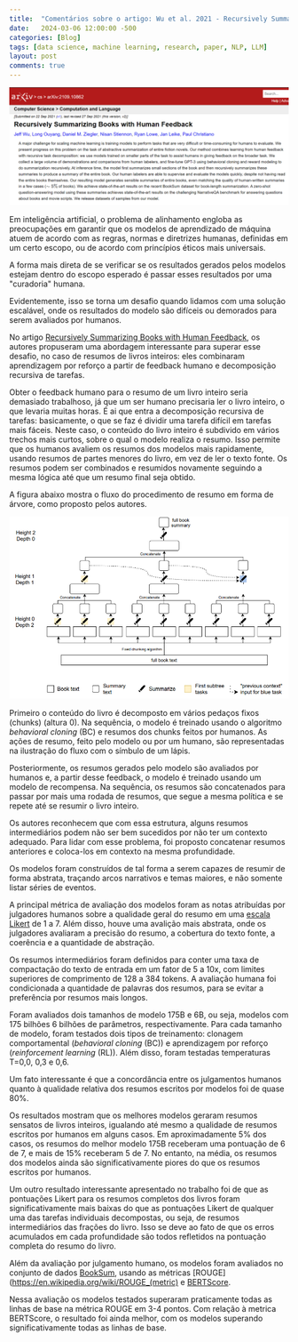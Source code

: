```yaml
---
title:  "Comentários sobre o artigo: Wu et al. 2021 - Recursively Summarizing Books with Human Feedback"
date:   2024-03-06 12:00:00 -500
categories: [Blog]
tags: [data science, machine learning, research, paper, NLP, LLM]
layout: post
comments: true
---
```


![png](https://github.com/gallileugenesis/gallileugenesis.github.io/blob/main/post-img/2024-03-06-comments-about-paper-wu-et-al-2021/header_image.png?raw=true)


Em inteligência artificial, o problema de alinhamento engloba as preocupações em garantir que os modelos de aprendizado de máquina atuem de acordo com as regras, normas e diretrizes humanas, definidas em um certo escopo, ou de acordo com princípios éticos mais universais.

A forma mais direta de se verificar se os resultados gerados pelos modelos estejam dentro do escopo esperado é passar esses resultados por uma "curadoria" humana.

Evidentemente, isso se torna um desafio quando lidamos com uma solução escalável, onde os resultados do modelo são difíceis ou demorados para serem avaliados por humanos.

No artigo [Recursively Summarizing Books with Human Feedback](https://arxiv.org/abs/2109.10862), os autores propuseram uma abordagem interessante para superar esse desafio, no caso de resumos de livros inteiros: eles combinaram aprendizagem por reforço a partir de feedback humano e decomposição recursiva de tarefas.

Obter o feedback humano para o resumo de um livro inteiro seria demasiado trabalhoso, já que um ser humano precisaria ler o livro inteiro, o que levaria muitas horas. É ai que entra a decomposição recursiva de tarefas: basicamente, o que se faz é dividir uma tarefa difícil em tarefas mais fáceis. Neste caso, o conteúdo do livro inteiro é subdivido em vários trechos mais curtos, sobre o qual o modelo realiza o resumo.  Isso permite que os humanos avaliem os resumos dos modelos mais rapidamente, usando resumos de partes menores do livro, em vez de ler o texto fonte. Os resumos podem ser combinados e resumidos novamente seguindo a mesma lógica até que um resumo final seja obtido.

A figura abaixo mostra o fluxo do procedimento de resumo em forma de árvore, como proposto pelos autores. 

![png](https://github.com/gallileugenesis/gallileugenesis.github.io/blob/main/post-img/2024-03-06-comments-about-paper-wu-et-al-2021/image.png?raw=true)

Primeiro o conteúdo do livro é decomposto em vários pedaços fixos (chunks) (altura 0). Na sequência, o modelo é treinado usando o algoritmo *behavioral cloning* (BC) e resumos dos chunks feitos por humanos. As ações de resumo,  feito pelo modelo ou por um humano, são representadas na ilustração do fluxo com o símbulo de um lápis.

Posteriormente, os resumos gerados pelo modelo são avaliados por humanos e, a partir desse feedback, o modelo é treinado usando um modelo de recompensa. Na sequência, os resumos são concatenados para passar por mais uma rodada de resumos, que segue a mesma política e se repete até se resumir o livro inteiro. 

Os autores reconhecem que com essa estrutura, alguns resumos intermediários podem não ser bem sucedidos por não ter um contexto adequado. Para lidar com esse problema, foi proposto concatenar resumos anteriores e coloca-los em contexto na mesma profundidade.  

Os modelos foram construídos de tal forma a serem capazes de resumir de forma abstrata, traçando arcos narrativos e temas maiores, e não somente listar séries de eventos. 

A principal métrica de avaliação dos modelos foram as notas atribuídas por julgadores humanos sobre a qualidade geral do resumo em uma [escala Likert](https://www.scribbr.com/methodology/likert-scale/#:~:text=A%20Likert%20scale%20is%20a,five%20or%20seven%20answer%20statements.) de 1 a 7. Além disso, houve uma avalição mais abstrata, onde os julgadores avaliaram a precisão do resumo, a cobertura do texto fonte, a coerência e a quantidade de abstração.

Os resumos intermediários foram definidos para conter uma taxa de compactação do texto de entrada em um fator de 5 a 10x, com limites superiores de comprimento de 128 a 384 tokens. A avaliação humana foi condicionada a quantidade de palavras dos resumos, para se evitar a preferência por resumos mais longos. 

Foram avaliados dois tamanhos de modelo 175B e 6B, ou seja, modelos com 175 bilhões 6 bilhões de parâmetros, respectivamente. Para cada tamanho de modelo, foram testados dois tipos de treinamento: clonagem comportamental (*behavioral cloning* (BC)) e aprendizagem por reforço (*reinforcement learning* (RL)). Além disso, foram testadas temperaturas T=0,0, 0,3 e 0,6. 

Um fato interessante é que a concordância entre os julgamentos humanos quanto à qualidade relativa dos resumos escritos por modelos foi de quase 80%.

Os resultados mostram que os melhores modelos geraram resumos sensatos de livros inteiros, igualando até mesmo a qualidade de resumos escritos por humanos em alguns casos. Em aproximadamente 5% dos casos, os resumos do melhor modelo 175B receberam uma pontuação de 6 de 7, e mais de 15% receberam 5 de 7. No entanto, na média, os resumos dos modelos ainda são significativamente piores do que os resumos escritos por humanos.

Um outro resultado interessante apresentado no trabalho foi de que as pontuações Likert para os resumos completos dos livros foram significativamente mais baixas do que as pontuações Likert de qualquer uma das tarefas individuais decompostas, ou seja, de resumos intermediários das frações do livro. Isso se deve ao fato de que os erros acumulados em cada profundidade são todos refletidos na pontuação completa do resumo do livro. 

Além da avaliação por julgamento humano, os modelos foram avaliados no conjunto de dados [BookSum](https://paperswithcode.com/dataset/booksum), usando as métricas  [ROUGE](https://en.wikipedia.org/wiki/ROUGE_(metric) e [BERTScore](https://wiki.math.uwaterloo.ca/statwiki/index.php?title=BERTScore:_Evaluating_Text_Generation_with_BERT).

Nessa avaliação os modelos testados superaram praticamente todas as linhas de base na métrica ROUGE em 3-4 pontos. Com relação à metrica BERTScore, o resultado foi ainda melhor, com os modelos superando significativamente todas as linhas de base. 
